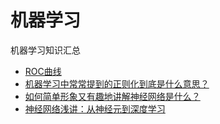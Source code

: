 # 机器学习
机器学习知识汇总

- [ROC曲线](https://zh.wikipedia.org/wiki/ROC%E6%9B%B2%E7%BA%BF)
- [机器学习中常常提到的正则化到底是什么意思？](https://www.zhihu.com/question/20924039)
- [如何简单形象又有趣地讲解神经网络是什么？](https://www.zhihu.com/question/22553761)
- [神经网络浅讲：从神经元到深度学习](https://www.cnblogs.com/subconscious/p/5058741.html)

